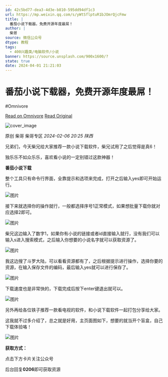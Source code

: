 ```yaml
---
id: 42c5bd77-dea3-4d3e-b810-595dd94df1c3
url: https://mp.weixin.qq.com/s/yWtSflptuR1bJOmrQjcFmw
title: |
  番茄小说下载器，免费开源年度最屌！
author: |
  柴哥
source: 微信公众号
dtype: 教程
tags:
  - 400兴趣类/电脑软件/小说
banner: https://source.unsplash.com/900x1600/?
state: true
date: 2024-04-01 21:21:03
---
```



# 番茄小说下载器，免费开源年度最屌！
#Omnivore

[Read on Omnivore](https://omnivore.app/me/https-mp-weixin-qq-com-s-y-wt-sflptu-r-1-b-j-omr-qjc-fmw-18e99d1f751)
[Read Original](https://mp.weixin.qq.com/s/yWtSflptuR1bJOmrQjcFmw)

![cover_image](https://proxy-prod.omnivore-image-cache.app/0x0,shrzyu4yoVCRPbj8dOqsPLxND3E7DibxY8WsY__5_fzY/https://mmbiz.qpic.cn/mmbiz_jpg/Cbo4VOKrFHXmzUfN3DhNVVB7CHTtZ8ibzQE1XO3vc7pRPooNPGlwHzkwDnRZq2zwojyS0gU3dKZ5rNjpVFxqNCQ/0?wx_fmt=jpeg) 

原创  柴哥  柴哥专区 _2024-02-06 20:25_ _陕西_ 

兄弟们，今天柴兄给大家推荐一款小说下载软件，柴兄试用了之后觉得是真6！

独乐乐不如众乐乐，喜欢看小说的一定别错过这款神器！

**番茄小说下载** 

整个工具只有命令行界面，全靠提示和选项来完成，打开之后输入yes即可开始运行。

![图片](https://proxy-prod.omnivore-image-cache.app/0x0,s_V_8V_vZY_JVkbjlexw7K3H2JMl1h69XZouuNArxuWE/https://mmbiz.qpic.cn/mmbiz_png/Cbo4VOKrFHXmzUfN3DhNVVB7CHTtZ8ibzmQibeaBdhLkMocZUYgo5ZE5RcicmJjBdnVqFexLtsic7vZZoXn45pbYzg/640?wx_fmt=png&from=appmsg)

接下来就选择你的操作就行，一般都选择序号1正常模式，如果想批量下载你就对应选择2即可。  

![图片](https://proxy-prod.omnivore-image-cache.app/0x0,sU405G0Nh5DAWZIAqbX0ay1YdDV6zZ1CrZfr3dI6Iakk/https://mmbiz.qpic.cn/mmbiz_png/Cbo4VOKrFHXmzUfN3DhNVVB7CHTtZ8ibzmCYShGSs6QNxsic87Jkkfc2KnCbJ0B1vDp7FiaOT0kqjkhPdXL8YSGUg/640?wx_fmt=png&from=appmsg)

柴兄这边输入了数字1，如果你有小说的链接或者id直接输入就行，没有我们可以输入s进入搜索模式，之后输入你想要的小说名字就可以获取资源了。  

![图片](https://proxy-prod.omnivore-image-cache.app/0x0,skSQSdadz95E8EB2dPcZBF7KuNq-sZdQ1CpgEJH9MaZ4/https://mmbiz.qpic.cn/mmbiz_png/Cbo4VOKrFHXmzUfN3DhNVVB7CHTtZ8ibzPIu532ibdmR0RiaGK5AQ6LOYR8xoW461molIy5hvoNCQXdGhmGEZB6Sw/640?wx_fmt=png&from=appmsg)

我这边搜了斗罗大陆，可以看看资源都有了，之后根据提示进行操作，选择你要的资源，在输入保存文件的编码，最后输入yes就可以进行保存了。  

![图片](https://proxy-prod.omnivore-image-cache.app/0x0,sgtRJzLI60BsoYsBgKG_2RzaD4IMJE2Jj6hPBef2vbEc/https://mmbiz.qpic.cn/mmbiz_png/Cbo4VOKrFHXmzUfN3DhNVVB7CHTtZ8ibz8n59CtE98Ot1pBR5GrX1GGPZDMAl5mXG5FkoQjayUZiaAhEWJDCt6EA/640?wx_fmt=png&from=appmsg)

下载速度也是非常快的，下载完成后按下enter键退出就可以。  

![图片](https://proxy-prod.omnivore-image-cache.app/0x0,sjRp2LcHloLL-iXfCbupfw6OB3icXSPhmP-gKv1cl4wU/https://mmbiz.qpic.cn/mmbiz_png/Cbo4VOKrFHXmzUfN3DhNVVB7CHTtZ8ibzt1N8fiaRJoRRbvcC8JaMNAZsyANtSuvZxhowzjuShnjVXhbmYLXkuag/640?wx_fmt=png&from=appmsg)

另外再给各位铁子推荐一款看电视的软件，和小说下载软件一起打包分享给大家。

这我就不过多介绍了，总之就是好用，主页面图如下，想要的就当开个盲盒，自己下载体验咯！  

![图片](https://proxy-prod.omnivore-image-cache.app/0x0,s7p8jM7iHSPY8ysVBg_XtwyV79lwqEaBqUBO78buiyh8/https://mmbiz.qpic.cn/mmbiz_png/Cbo4VOKrFHXmzUfN3DhNVVB7CHTtZ8ibzq6abAfIiazGicnMpfN8a1TWGj5U75DKC37BEEwiaOmaLMhXNZdXQ3c8Qw/640?wx_fmt=png&from=appmsg)

**获取方式：**

点击下方卡片关注公众号

后台回复**0206**即可获取资源



